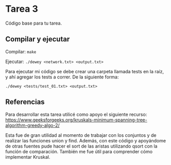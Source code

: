 # Tarea 3
Código base para tu tarea.

## Compilar y ejecutar
Compilar:
```make```

Ejecutar:
```./dewey <network.txt> <output.txt>```

Para ejecutar mi código se debe crear una carpeta llamada tests en la raíz, y ahí agregar los tests a correr. De la siguiente forma:

```./dewey <tests/test_01.txt> <output.txt>```

## Referencias

Para desarrollar esta tarea utilicé como apoyo el siguiente recurso: https://www.geeksforgeeks.org/kruskals-minimum-spanning-tree-algorithm-greedy-algo-2/

Esta fue de gran utilidad al momento de trabajar con los conjuntos y de realizar las funciones union y find. Además, con este código y apoyándome de otras fuentes pude hacer el sort de las aristas utilizando qsort con la función de comparación. También me fue útil para comprender cómo implementar Kruskal.
